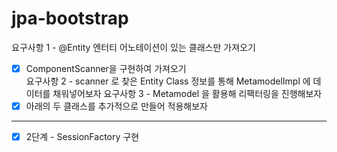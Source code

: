 # jpa-bootstrap

요구사항 1 - @Entity 엔터티 어노테이션이 있는 클래스만 가져오기
 - [X] ComponentScanner을 구현하여 가져오기  
요구사항 2 - scanner 로 찾은 Entity Class 정보를 통해 MetamodelImpl 에 데이터를 채워넣어보자
요구사항 3 - Metamodel 을 활용해 리팩터링을 진행해보자
 - [X] 아래의 두 클래스를 추가적으로 만들어 적용해보자 
 
---
- [X] 2단계 - SessionFactory 구현 
